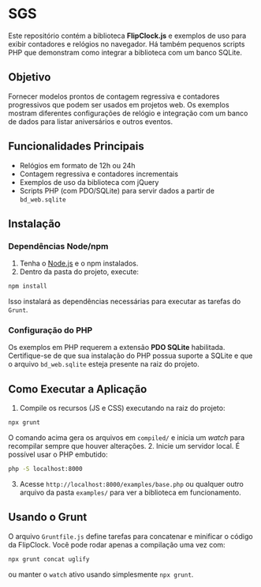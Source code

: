 # SGS

Este repositório contém a biblioteca **FlipClock.js** e exemplos de uso para exibir contadores e relógios no navegador. Há também pequenos scripts PHP que demonstram como integrar a biblioteca com um banco SQLite.

## Objetivo

Fornecer modelos prontos de contagem regressiva e contadores progressivos que podem ser usados em projetos web. Os exemplos mostram diferentes configurações de relógio e integração com um banco de dados para listar aniversários e outros eventos.

## Funcionalidades Principais

- Relógios em formato de 12h ou 24h
- Contagem regressiva e contadores incrementais
- Exemplos de uso da biblioteca com jQuery
- Scripts PHP (com PDO/SQLite) para servir dados a partir de `bd_web.sqlite`

## Instalação

### Dependências Node/npm
1. Tenha o [Node.js](https://nodejs.org/) e o npm instalados.
2. Dentro da pasta do projeto, execute:

```bash
npm install
```

Isso instalará as dependências necessárias para executar as tarefas do `Grunt`.

### Configuração do PHP

Os exemplos em PHP requerem a extensão **PDO SQLite** habilitada. Certifique-se de que sua instalação do PHP possua suporte a SQLite e que o arquivo `bd_web.sqlite` esteja presente na raiz do projeto.

## Como Executar a Aplicação

1. Compile os recursos (JS e CSS) executando na raiz do projeto:

```bash
npx grunt
```

O comando acima gera os arquivos em `compiled/` e inicia um *watch* para recompilar sempre que houver alterações.
2. Inicie um servidor local. É possível usar o PHP embutido:

```bash
php -S localhost:8000
```

3. Acesse `http://localhost:8000/examples/base.php` ou qualquer outro arquivo da pasta `examples/` para ver a biblioteca em funcionamento.

## Usando o Grunt

O arquivo `Gruntfile.js` define tarefas para concatenar e minificar o código da FlipClock. Você pode rodar apenas a compilação uma vez com:

```bash
npx grunt concat uglify
```

ou manter o `watch` ativo usando simplesmente `npx grunt`.

